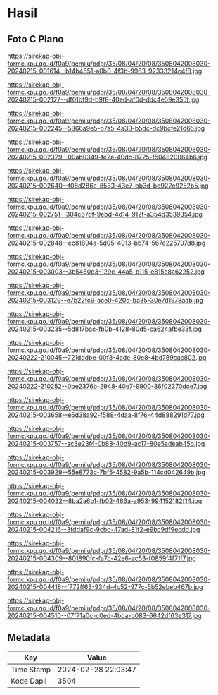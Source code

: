 # Hasil

## Foto C Plano

https://sirekap-obj-formc.kpu.go.id/f0a9/pemilu/pdpr/35/08/04/20/08/3508042008030-20240215-001614--b14b4551-a0b0-4f3b-9963-92333214c4f8.jpg

https://sirekap-obj-formc.kpu.go.id/f0a9/pemilu/pdpr/35/08/04/20/08/3508042008030-20240215-002127--df01bf9d-b9f8-40ed-af0d-ddc4e59e355f.jpg

https://sirekap-obj-formc.kpu.go.id/f0a9/pemilu/pdpr/35/08/04/20/08/3508042008030-20240215-002245--5866a9e5-b7a5-4a33-b5dc-dc9bcfe21d65.jpg

https://sirekap-obj-formc.kpu.go.id/f0a9/pemilu/pdpr/35/08/04/20/08/3508042008030-20240215-002329--00ab0349-fe2a-40dc-8725-f504820064b6.jpg

https://sirekap-obj-formc.kpu.go.id/f0a9/pemilu/pdpr/35/08/04/20/08/3508042008030-20240215-002640--f08d286e-8533-43e7-bb3d-bd922c9252b5.jpg

https://sirekap-obj-formc.kpu.go.id/f0a9/pemilu/pdpr/35/08/04/20/08/3508042008030-20240215-002751--304c67df-9ebd-4d14-912f-a354d3539354.jpg

https://sirekap-obj-formc.kpu.go.id/f0a9/pemilu/pdpr/35/08/04/20/08/3508042008030-20240215-002848--ec81894a-5d05-4913-bb74-567e225707d8.jpg

https://sirekap-obj-formc.kpu.go.id/f0a9/pemilu/pdpr/35/08/04/20/08/3508042008030-20240215-003003--3b5460d3-129c-44a5-b115-e815c8a62252.jpg

https://sirekap-obj-formc.kpu.go.id/f0a9/pemilu/pdpr/35/08/04/20/08/3508042008030-20240215-003129--e7b22fc9-ace0-420d-ba35-30e7d1978aab.jpg

https://sirekap-obj-formc.kpu.go.id/f0a9/pemilu/pdpr/35/08/04/20/08/3508042008030-20240215-003235--5d817bac-fb0b-4128-80d5-ca624afbe33f.jpg

https://sirekap-obj-formc.kpu.go.id/f0a9/pemilu/pdpr/35/08/04/20/08/3508042008030-20240222-210045--721dddbe-00f3-4adc-80e8-4bd789cac802.jpg

https://sirekap-obj-formc.kpu.go.id/f0a9/pemilu/pdpr/35/08/04/20/08/3508042008030-20240222-210252--0be2376b-2948-40e7-9900-36f02370dce7.jpg

https://sirekap-obj-formc.kpu.go.id/f0a9/pemilu/pdpr/35/08/04/20/08/3508042008030-20240215-003658--e5d38a92-f588-4daa-8f76-44d888291d77.jpg

https://sirekap-obj-formc.kpu.go.id/f0a9/pemilu/pdpr/35/08/04/20/08/3508042008030-20240215-003757--ac3e23f4-0b88-40d9-ac17-80e5adeab45b.jpg

https://sirekap-obj-formc.kpu.go.id/f0a9/pemilu/pdpr/35/08/04/20/08/3508042008030-20240215-003929--55e8773c-7bf5-4582-9a5b-114cd042649b.jpg

https://sirekap-obj-formc.kpu.go.id/f0a9/pemilu/pdpr/35/08/04/20/08/3508042008030-20240215-004032--8ba2a6b1-fb02-466a-a953-994152182f14.jpg

https://sirekap-obj-formc.kpu.go.id/f0a9/pemilu/pdpr/35/08/04/20/08/3508042008030-20240215-004216--3fddaf9c-9cbd-47ad-81f2-e9bc9df9ecdd.jpg

https://sirekap-obj-formc.kpu.go.id/f0a9/pemilu/pdpr/35/08/04/20/08/3508042008030-20240215-004309--801890fc-fa7c-42e6-ac53-f0859f4f71f7.jpg

https://sirekap-obj-formc.kpu.go.id/f0a9/pemilu/pdpr/35/08/04/20/08/3508042008030-20240215-004418--f772ff63-934d-4c52-977c-5b52ebeb467b.jpg

https://sirekap-obj-formc.kpu.go.id/f0a9/pemilu/pdpr/35/08/04/20/08/3508042008030-20240215-004510--07f71a0c-c0ed-4bca-b083-6642df63e317.jpg


## Metadata

| Key        | Value               |
| ---------- | ------------------- |
| Time Stamp | 2024-02-28 22:03:47 |
| Kode Dapil | 3504                |



